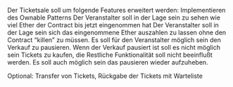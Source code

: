 Der Ticketsale soll  um folgende Features erweitert werden:
    Implementieren des Ownable Patterns
    Der Veranstalter soll in der Lage sein zu sehen wie viel Ether der Contract bis jetzt eingenommen hat
    Der Veranstalter soll in der Lage sein sich das eingenommene Ether auszahlen zu lassen ohne den Contract “killen” zu müssen.
    Es soll für den Veranstalter möglich sein den Verkauf zu pausieren.
    Wenn der Verkauf pausiert ist soll es nicht möglich sein Tickets zu kaufen, die Restliche Funktionalität soll nicht beeinflußt werden.
    Es soll auch möglich sein das pausieren wieder aufzuheben.

Optional: Transfer von Tickets, Rückgabe der Tickets mit Warteliste
